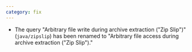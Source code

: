 ```yaml
---
category: fix
---
```

* The query "Arbitrary file write during archive extraction ("Zip Slip")" (`java/zipslip`) has been renamed to "Arbitrary file access during archive extraction ("Zip Slip")."
